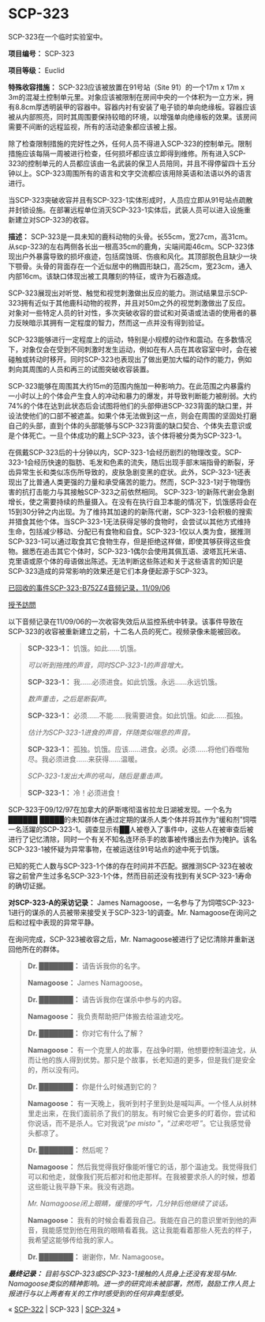 # SCP-323
                        




SCP-323在一个临时实验室中。



**项目编号：** SCP-323

**项目等级：** Euclid

**特殊收容措施：** SCP-323应该被放置在91号站（Site 91）的一个17m x 17m x 3m的混凝土控制单元里。对象应该被限制在房间中央的一个体积为一立方米，拥有8.8cm厚透明装甲的容器中。容器内衬有安装了电子锁的单向绝缘板。容器应该被从内部照亮，同时其周围要保持较暗的环境，以增强单向绝缘板的效果。该房间需要不间断的远程监视，所有的活动迹象都应该被上报。

除了检查限制措施的完好性之外，任何人员不得进入SCP-323的控制单元。限制措施应该每隔一周被进行检查，任何损坏都应该立即得到维修。所有进入SCP-323的控制单元的人员都应该由一名武装的保卫人员陪同，并且不得停留四十五分钟以上。SCP-323周围所有的语言和文字交流都应该用除英语和法语以外的语言进行。

当SCP-323突破收容并且有SCP-323-1实体形成时，人员应立即从91号站点疏散并封锁设施。在部署远程单位消灭SCP-323-1实体后，武装人员可以进入设施重新建立对SCP-323的收容。

**描述：** SCP-323是一具未知的鹿科动物的头骨。长55cm，宽27cm，高31cm。从scp-323的左右两侧各长出一根高35cm的鹿角，尖端间距46cm。SCP-323体现出户外暴露导致的损坏痕迹，包括腐蚀斑、伤痕和风化。其顶部脱色且缺少一块下颚骨。头骨的背面存在一个近似居中的椭圆形缺口，高25cm，宽23cm，通入内部16cm。该缺口体现出被工具雕刻的特征，或许为石器造成。

SCP-323展现出对听觉、触觉和视觉刺激做出反应的能力。测试结果显示SCP-323拥有近似于其他鹿科动物的视界，并且对50m之外的视觉刺激做出了反应。 对象对一些特定人员的针对性，多次突破收容的尝试和对英语或法语的使用者的暴力反映暗示其拥有一定程度的智力，然而这一点并没有得到验证。

SCP-323能够进行一定程度上的运动，特别是小规模的动作和震动。在多数情况下，对象仅会在受到不同刺激时发生运动，例如在有人员在其收容室中时，会在被碰触或转动时移开。同时SCP-323也表现出了做出更加大幅的动作的能力，例如刺向其周围的人员和再三的试图突破收容装置。

SCP-323能够在周围其大约15m的范围内施加一种影响力。在此范围之内暴露约一小时以上的个体会产生食人的冲动和暴力的爆发，并导致判断能力被削弱。大约74%的个体在达到此状态后会试图将他们的头部伸进SCP-323背面的缺口里，并设法使他们的口部不被遮盖。如果个体无法做到这一点，则会在周围的坚固处打磨自己的头部，直到个体的头部能够与SCP-323背面的缺口契合、个体失去意识或是个体死亡。一旦个体成功的戴上SCP-323，该个体将被分类为SCP-323-1。

在佩戴SCP-323后的十分钟以内，SCP-323-1会经历剧烈的物理改变。SCP-323-1会经历快速的脂肪、毛发和色素的流失，随后出现手部末端指骨的断裂，牙齿异常生长和类似冻伤所导致的，皮肤急剧变黑的症状。此外，SCP-323-1还表现出了比普通人类更强的力量和承受痛苦的能力。然而，SCP-323-1对于物理伤害的抗打击能力与其接触SCP-323之前依然相同。
SCP-323-1的新陈代谢会急剧增长，使之需要持续的热量摄入。在没有在执行自卫本能的情况下，饥饿感将会在15到30分钟之内出现。为了维持其加速的的新陈代谢，SCP-323-1会积极的搜索并猎食其他个体。当SCP-323-1无法获得足够的食物时，会尝试以其他方式维持生命，包括减少移动、分配已有食物和自食。SCP-323-1仅以人类为食，据推测SCP-323-1可以通过取食其它食物生存，但是拒绝这样做，即使其够获得这些食物。据悉在追击其它个体时，SCP-323-1偶尔会使用其佩瓦语、波塔瓦托米语、克里语或原个体的母语做出陈述。无法判断这些陈述和关于这些语言的知识是SCP-323造成的异常影响的效果还是它们本身便起源于SCP-323。



<a shape='rect' class='collapsible-block-link' href='javascript:;'>&#24050;&#22238;&#25910;&#30340;&#20107;&#20214;SCP-323-B752Z4&#38899;&#39057;&#35760;&#24405;&#65292;11/09/06</a>

<a shape='rect' class='collapsible-block-link' href='javascript:;'>&#25480;&#20104;&#35370;&#21839;</a>
<div class='collapsible-block-content' />
以下音频记录在11/09/06的一次收容失效后从监控系统中转录。该事件导致在SCP-323的收容被重新建立之前，十二名人员的死亡。视频录像未能被回收。


> **SCP-323-1：** 饥饿。如此……饥饿。
> 
> *可以听到拖拽的声音，同时SCP-323-1的声音增大。* 
> 
> **SCP-323-1：** 我……必须进食。如此饥饿。永远……永远饥饿。
> 
> *数声重击，之后是断裂声。* 
> 
> **SCP-323-1：** 必须……不能……我需要进食。如此饥饿。如此……孤独。
> 
> *估计为SCP-323-1进食的声音，伴随类似喘息的声音。* 
> 
> **SCP-323-1：** 孤独。饥饿。应该……进食。必须。必须……将他们吞噬殆尽。我必须进食……来获得……温暖。
> 
> *SCP-323-1发出大声的吼叫，随后是重击声。* 
> 
> **SCP-323-1：** 冷！必须进食！
> 




SCP-323于09/12/97在加拿大的萨斯喀彻温省拉龙日湖被发现。一个名为██████ █████的未知群体在通过定期的谋杀人类个体并将其作为“缓和剂”饲喂一名活躍的SCP-323-1。调查显示有██人被卷入了事件中，这些人在被审查后被进行了记忆清除，同时一个有关不知名连环杀手的故事被传播出去作为掩护。该名SCP-323-1被怀疑为异常事物，在被运送往91号站点的途中死于饥饿。

已知的死亡人数与SCP-323-1个体的存在时间并不匹配。据推测SCP-323在被收容之前曾产生过多名SCP-323-1个体，然而目前还没有找到有关SCP-323-1寿命的确切证据。

**对SCP-323-A的采访记录：** James Namagoose，一名参与了为饲喂SCP-323-1进行的谋杀的人员被带来接受关于SCP-323-1的调查。Mr. Namagoose在询问之后和过程中表现的异常平静。

在询问完成，SCP-323被收容之后，Mr. Namagoose被进行了记忆清除并重新送回他所在的群体。


> **Dr. ███████：** 请告诉我你的名字。
> 
> **Namagoose：** James Namagoose。
> 
> **Dr. ███████：** 请告诉我你在谋杀中参与的内容。
> 
> **Namagoose：** 我负责帮助把尸体搬去给温迪戈吃。
> 
> **Dr. ███████：** 你对它有什么了解？
> 
> **Namagoose：** 有一个克里人的故事，在战争时期，他想要控制温迪戈，从而让他的族人得到优势。那只是个故事，长老知道的更多，但是我们是安全的，所以没有问。
> 
> **Dr. ███████：** 你是什么时候遇到它的？
> 
> **Namagoose：** 有一天晚上，我听到村子里到处是喊叫声。一个怪人从树林里走出来，在我们面前杀了我们的朋友。有时候它会更多的盯着你，尝试和你说话，而不是杀人。它对我说“*pe misto* ”，“*过来吃吧* ”。它让我感觉骨头都凉了。
> 
> **Dr. ███████：** 然后呢？
> 
> **Namagoose：** 然后我觉得我好像能听懂它的话，那个温迪戈。我觉得我们可以和他走，就像我们死后都对和他走那样。在我被要求杀人的时候，想着这些能让我平静下来。我没有逃跑。
> 
> *Mr. Namagoose闭上眼睛，缓慢的呼气，几分钟后他继续了谈话。* 
> 
> **Namagoose：** 我有的时候会看着我自己。我能在自己的意识里听到他的声音，我能感觉到他在用我的眼睛看着我。这让我能看着那些人死去的样子，我希望这能够传给我的家人。
> 
> **Dr. ███████：** 谢谢你，Mr. Namagoose。
> 

***最终记录：** 目前与SCP-323或SCP-323-1接触的人员身上还没有发现与Mr. Namagoose类似的精神影响。进一步的研究尚未被部署，然而，鼓励工作人员上报进行与以上两者有关的工作时感受到的任何非典型感受。* 



« [SCP-322](/scp-322) | SCP-323 | [SCP-324](/scp-324) »





                    
